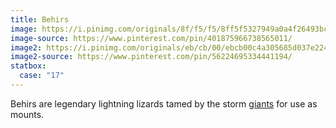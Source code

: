 ```yaml
---
title: Behirs
image: https://i.pinimg.com/originals/8f/f5/f5/8ff5f5327949a0a4f26493bc39fd85da.jpg
image-source: https://www.pinterest.com/pin/401875966738565011/
image2: https://i.pinimg.com/originals/eb/cb/00/ebcb00c4a305685d037e224576fc56d3.png
image2-source: https://www.pinterest.com/pin/56224695334441194/
statbox:
  case: "17"
---
```


Behirs are legendary lightning lizards tamed by the storm [giants](giants) for use as mounts.
